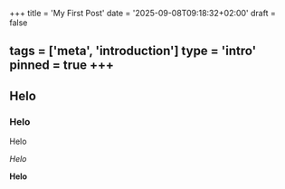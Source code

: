+++
title = 'My First Post'
date = '2025-09-08T09:18:32+02:00'
draft = false

tags = ['meta', 'introduction']
type = 'intro'
pinned = true
+++
---

## Helo

### Helo

Helo

*Helo*

**Helo**
